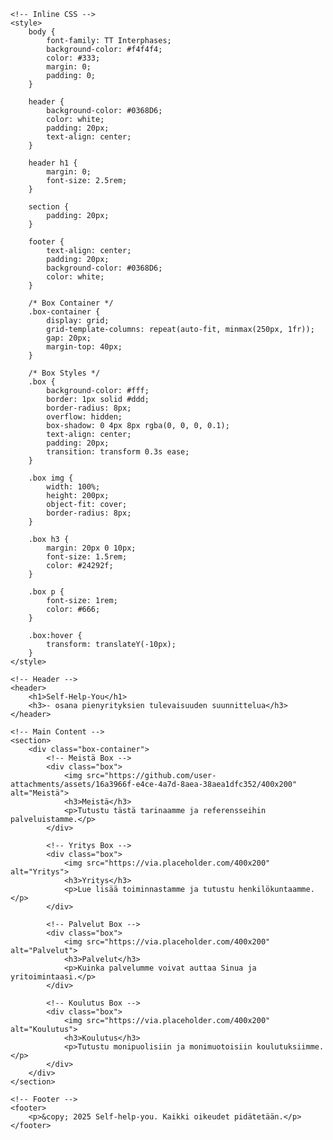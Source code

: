 <html lang="en">
<head>
    <meta charset="UTF-8">
    <meta name="viewport" content="width=device-width, initial-scale=1.0">
    <title>Self-Help-You</title>

    <!-- Inline CSS -->
    <style>
        body {
            font-family: TT Interphases;
            background-color: #f4f4f4;
            color: #333;
            margin: 0;
            padding: 0;
        }

        header {
            background-color: #0368D6;
            color: white;
            padding: 20px;
            text-align: center;
        }

        header h1 {
            margin: 0;
            font-size: 2.5rem;
        }

        section {
            padding: 20px;
        }

        footer {
            text-align: center;
            padding: 20px;
            background-color: #0368D6;
            color: white;
        }

        /* Box Container */
        .box-container {
            display: grid;
            grid-template-columns: repeat(auto-fit, minmax(250px, 1fr));
            gap: 20px;
            margin-top: 40px;
        }

        /* Box Styles */
        .box {
            background-color: #fff;
            border: 1px solid #ddd;
            border-radius: 8px;
            overflow: hidden;
            box-shadow: 0 4px 8px rgba(0, 0, 0, 0.1);
            text-align: center;
            padding: 20px;
            transition: transform 0.3s ease;
        }

        .box img {
            width: 100%;
            height: 200px;
            object-fit: cover;
            border-radius: 8px;
        }

        .box h3 {
            margin: 20px 0 10px;
            font-size: 1.5rem;
            color: #24292f;
        }

        .box p {
            font-size: 1rem;
            color: #666;
        }

        .box:hover {
            transform: translateY(-10px);
        }
    </style>
</head>
<body>

    <!-- Header -->
    <header>
        <h1>Self-Help-You</h1>
        <h3>- osana pienyrityksien tulevaisuuden suunnittelua</h3>
    </header>

    <!-- Main Content -->
    <section>
        <div class="box-container">
            <!-- Meistä Box -->
            <div class="box">
                <img src="https://github.com/user-attachments/assets/16a3966f-e4ce-4a7d-8aea-38aea1dfc352/400x200" alt="Meistä">
                <h3>Meistä</h3>
                <p>Tutustu tästä tarinaamme ja referensseihin palveluistamme.</p>
            </div>

            <!-- Yritys Box -->
            <div class="box">
                <img src="https://via.placeholder.com/400x200" alt="Yritys">
                <h3>Yritys</h3>
                <p>Lue lisää toiminnastamme ja tutustu henkilökuntaamme.</p>
            </div>

            <!-- Palvelut Box -->
            <div class="box">
                <img src="https://via.placeholder.com/400x200" alt="Palvelut">
                <h3>Palvelut</h3>
                <p>Kuinka palvelumme voivat auttaa Sinua ja yritoimintaasi.</p>
            </div>

            <!-- Koulutus Box -->
            <div class="box">
                <img src="https://via.placeholder.com/400x200" alt="Koulutus">
                <h3>Koulutus</h3>
                <p>Tutustu monipuolisiin ja monimuotoisiin koulutuksiimme.</p>
            </div>
        </div>
    </section>

    <!-- Footer -->
    <footer>
        <p>&copy; 2025 Self-help-you. Kaikki oikeudet pidätetään.</p>
    </footer>

</body>
</html>
